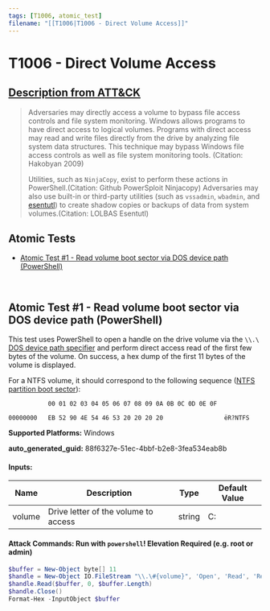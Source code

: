 ```yaml
---
tags: [T1006, atomic_test]
filename: "[[T1006|T1006 - Direct Volume Access]]"
---
```


# T1006 - Direct Volume Access
## [Description from ATT&CK](https://attack.mitre.org/techniques/T1006)
<blockquote>Adversaries may directly access a volume to bypass file access controls and file system monitoring. Windows allows programs to have direct access to logical volumes. Programs with direct access may read and write files directly from the drive by analyzing file system data structures. This technique may bypass Windows file access controls as well as file system monitoring tools. (Citation: Hakobyan 2009)

Utilities, such as `NinjaCopy`, exist to perform these actions in PowerShell.(Citation: Github PowerSploit Ninjacopy) Adversaries may also use built-in or third-party utilities (such as `vssadmin`, `wbadmin`, and [esentutl](https://attack.mitre.org/software/S0404)) to create shadow copies or backups of data from system volumes.(Citation: LOLBAS Esentutl)</blockquote>

## Atomic Tests

- [Atomic Test #1 - Read volume boot sector via DOS device path (PowerShell)](#atomic-test-1---read-volume-boot-sector-via-dos-device-path-powershell)


<br/>

## Atomic Test #1 - Read volume boot sector via DOS device path (PowerShell)
This test uses PowerShell to open a handle on the drive volume via the `\\.\` [DOS device path specifier](https://docs.microsoft.com/en-us/dotnet/standard/io/file-path-formats#dos-device-paths) and perform direct access read of the first few bytes of the volume.
On success, a hex dump of the first 11 bytes of the volume is displayed.

For a NTFS volume, it should correspond to the following sequence ([NTFS partition boot sector](https://en.wikipedia.org/wiki/NTFS#Partition_Boot_Sector_(VBR))):
```
           00 01 02 03 04 05 06 07 08 09 0A 0B 0C 0D 0E 0F

00000000   EB 52 90 4E 54 46 53 20 20 20 20                 ëR?NTFS
```

**Supported Platforms:** Windows


**auto_generated_guid:** 88f6327e-51ec-4bbf-b2e8-3fea534eab8b





#### Inputs:
| Name | Description | Type | Default Value |
|------|-------------|------|---------------|
| volume | Drive letter of the volume to access | string | C:|


#### Attack Commands: Run with `powershell`!  Elevation Required (e.g. root or admin) 


```powershell
$buffer = New-Object byte[] 11
$handle = New-Object IO.FileStream "\\.\#{volume}", 'Open', 'Read', 'ReadWrite'
$handle.Read($buffer, 0, $buffer.Length)
$handle.Close()
Format-Hex -InputObject $buffer
```






<br/>
